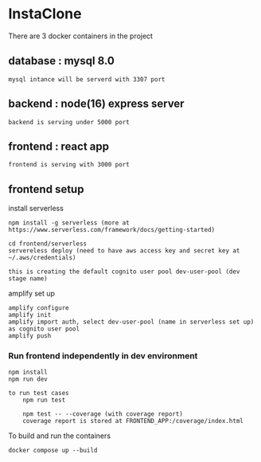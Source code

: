 # InstaClone

There are 3 docker containers in the project

## database : mysql 8.0

    mysql intance will be serverd with 3307 port

## backend : node(16) express server

    backend is serving under 5000 port

## frontend : react app

    frontend is serving with 3000 port

## frontend setup

install serverless

    npm install -g serverless (more at https://www.serverless.com/framework/docs/getting-started)

    cd frontend/serverless
    servereless deploy (need to have aws access key and secret key at ~/.aws/credentials)

    this is creating the default cognito user pool dev-user-pool (dev stage name)

amplify set up

    amplify configure
    amplify init
    amplify import auth, select dev-user-pool (name in serverless set up) as cognito user pool
    amplify push

### Run frontend independently in dev environment

    npm install
    npm run dev

    to run test cases
        npm run test

        npm test -- --coverage (with coverage report)
        coverage report is stored at FRONTEND_APP:/coverage/index.html

To build and run the containers

    docker compose up --build
